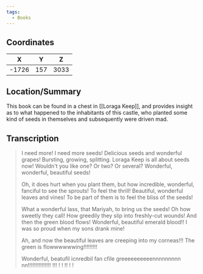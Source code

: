 ```yaml
---
tags:
  - Books
---
```


## Coordinates
| **X** | **Y** | **Z** |
| :---: | :---: | :---: |
| -1726 |  157  | 3033  |

## Location/Summary
This book can be found in a chest in [[Loraga Keep]], and provides insight as to what happened to the inhabitants of this castle, who planted some kind of seeds in themselves and subsequently were driven mad.

## Transcription
> I need more! I need more seeds! Delicious seeds and wonderful grapes! Bursting, growing, splitting. Loraga Keep is all about seeds now! Wouldn't you like one? Or two? Or several? Wonderful, wonderful, beautiful seeds!
>
> Oh, it does hurt when you plant them, but how incredible, wonderful, fanciful to see the sprouts! To feel the thrill! Beautiful, wonderful leaves and vines! To be part of them is to feel the bliss of the seeds!
>
> What a wonderful lass, that Mariyah, to bring us the seeds! Oh how sweetly they call! How greedily they slip into freshly-cut wounds! And then the green blood flows! Wonderful, beautiful emerald blood!! I was so proud when my sons drank mine!
>
> Ah, and now the beautiful leaves are creeping into my corneas!!! The green is flowwwwwwing!!!!!!!!!
>
> Wonderful, beatufil icnredbil fan cfile greeeeeeeeeennnnnnnnn nn!!!!!!!!!!!!!!! !!! ! ! !! ! !


